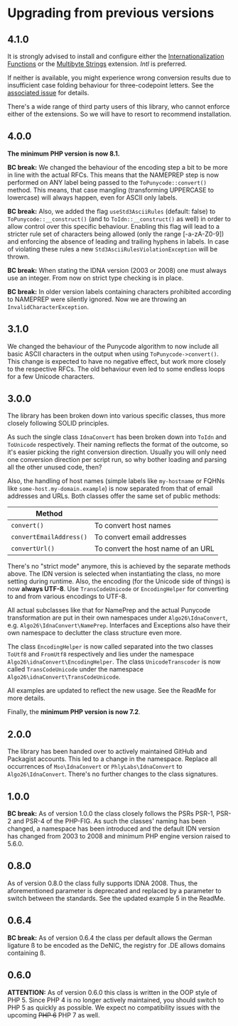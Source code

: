 # Upgrading from previous versions

## 4.1.0

It is strongly advised to install and configure either the 
[Internationalization Functions](https://www.php.net/manual/en/book.intl.php) or the
[Multibyte Strings](https://www.php.net/manual/de/book.mbstring.php)
extension. _Intl_ is preferred.

If neither is available, you might experience wrong conversion results due to insufficient case folding behaviour for three-codepoint letters. See the [associated issue](https://github.com/algo26-matthias/idna-convert/issues/45)
for details.

There's a wide range of third party users of this library, who cannot enforce either of the extensions. So we will have to resort to recommend installation.


## 4.0.0

**The minimum PHP version is now 8.1.**

**BC break:**
We changed the behaviour of the encoding step a bit to be more in line with the actual RFCs. This means that the NAMEPREP step is now performed on ANY label
being passed to the `ToPunycode::convert()` method. This means, that case mangling (transforming UPPERCASE to lowercase) will always happen, even for ASCII only labels.

**BC break:**
Also, we added the flag `useStd3AsciiRules` (default: false) to `ToPunycode::__construct()` (and to `ToIdn::__construct()` as well) in order to allow control over this specific behaviour.
Enabling this flag will lead to a stricter rule set of characters being allowed (only the range [-a-zA-Z0-9]) and enforcing the absence of leading and trailing
hyphens in labels. In case of violating these rules a new `Std3AsciiRulesViolationException` will be thrown.

**BC break:**
When stating the IDNA version (2003 or 2008) one must always use an integer. From now on strict type checking is in place.

**BC break:**
In older version labels containing characters prohibited according to NAMEPREP were silently ignored. Now we are throwing an `InvalidCharacterException`.


## 3.1.0

We changed the behaviour of the Punycode algorithm to now include all basic ASCII characters in the output when using `ToPunycode->convert()`.
This change is expected to have no negative effect, but work more closely to the respective RFCs. The old behaviour even led to some endless loops for a few Unicode characters.


## 3.0.0

The library has been broken down into various specific classes, thus more closely following SOLID principles.

As such the single class `IdnaConvert` has been broken down into `ToIdn` and `ToUnicode` respectively. Their naming reflects 
the format of the outcome, so it's easier picking the right conversion direction.
Usually you will only need one conversion direction per script run, so why bother loading and parsing all the other unused code, then?  

Also, the handling of host names (simple labels like `my-hostname` or FQHNs like `some-host.my-domain.example`) is now separated from
that of email addresses and URLs. 
Both classes offer the same set of public methods:

| Method                  |                                     |
|-------------------------|-------------------------------------|
| `convert()`             |  To convert host names              | 
| `convertEmailAddress()` |  To convert email addresses         | 
| `convertUrl()`          |  To convert the host name of an URL | 

There's no "strict mode" anymore, this is achieved by the separate methods above. The IDN version is selected when instantiating the class, no more setting during runtime.
Also, the encoding (for the Unicode side of things) is now **always UTF-8**. Use `TransCodeUnicode` or `EncodingHelper` for converting to and from various encodings to UTF-8.

All actual subclasses like that for NamePrep and the actual Punycode transformation are put in their own namespaces under `Algo26\IdnaConvert`, e.g. `Algo26\IdnaConvert\NamePrep`. 
Interfaces and Exceptions also have their own namespace to declutter the class structure even more.

The class `EncodingHelper` is now called separated into the two classes `ToUtf8` and `FromUtf8` respectively and lies under the namespace `Algo26\idnaConvert\EncodingHelper`.
The class `UnicodeTranscoder` is now called `TransCodeUnicode` under the namespace `Algo26\idnaConvert\TransCodeUnicode`.

All examples are updated to reflect the new usage. See the ReadMe for more details.

Finally, the **minimum PHP version is now 7.2**.


## 2.0.0
The library has been handed over to actively maintained GitHub and Packagist accounts. This led to a change in the namespace.
Replace all occurrences of 
`Mso\IdnaConvert` or `PhlyLabs\IdnaConvert` to `Algo26\IdnaConvert`.
There's no further changes to the class signatures. 


## 1.0.0
**BC break:**
As of version 1.0.0 the class closely follows the PSRs PSR-1, PSR-2 and PSR-4 of the PHP-FIG. 
As such the classes' naming has been changed, a namespace has been introduced and the default IDN version has changed from 2003 to 2008 and minimum PHP engine version raised to 5.6.0.


## 0.8.0
As of version 0.8.0 the class fully supports IDNA 2008. 
Thus, the aforementioned parameter is deprecated and replaced by a parameter to switch between the standards. See the updated example 5 in the ReadMe.


## 0.6.4
**BC break:** 
As of version 0.6.4 the class per default allows the German ligature ß to be encoded as the DeNIC, the registry for .DE allows domains containing ß.  


## 0.6.0
**ATTENTION:** As of version 0.6.0 this class is written in the OOP style of PHP 5. 
Since PHP 4 is no longer actively maintained, you should switch to PHP 5 as quickly as possible.
We expect no compatibility issues with the upcoming ~~PHP 6~~ PHP 7 as well.




